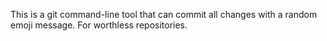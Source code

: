 This is a git command-line tool that can commit all changes with a random emoji message.
For worthless repositories.

